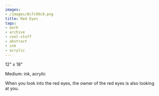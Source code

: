 ```yaml
---
images:
- /images/8c7c99c0.png
title: Red Eyes
tags:
- work
- archive
- cool-stuff
- abstract
- ink
- acrylic
---
```

12" x 18"

Medium: ink, acrylic

When you look into the red eyes, the owner of the red eyes is also looking at you.
